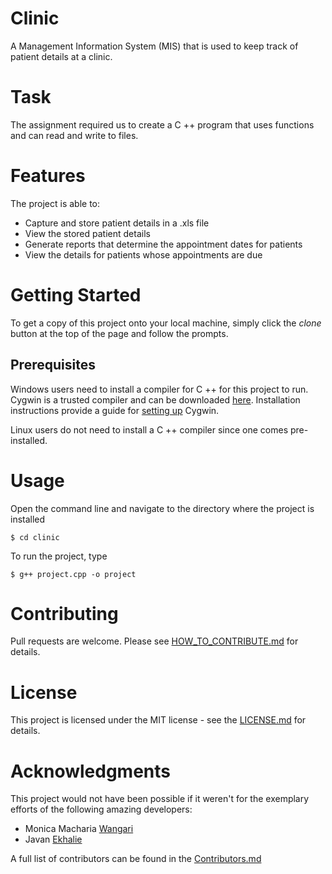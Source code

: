 # Clinic
A Management Information System (MIS) that is used to keep track of
patient details at a clinic.

# Task
The assignment required us to create a C ++ program that uses functions
and can read and write to files.

# Features
The project is able to:
* Capture and store patient details in a .xls file
* View the stored patient details
* Generate reports that determine the appointment dates for patients
* View the details for patients whose appointments are due

# Getting Started
To get a copy of this project onto your local machine, simply click the
*clone* button at the top of the page and follow the prompts.

## Prerequisites
Windows users need to install a compiler for C ++ for this project to
run. Cygwin is a trusted compiler and can be downloaded
[here](https://www.cygwin.com/setup-x86_64.exe). Installation
instructions provide a guide for [setting up](https://cygwin.com/)
Cygwin. 

Linux users do not need to install a C ++ compiler since one
comes pre-installed. 

# Usage
Open the command line and navigate to the directory where the project is
installed

```
$ cd clinic
```

To run the project, type

```
$ g++ project.cpp -o project
```

# Contributing
Pull requests are welcome. Please see
[HOW_TO_CONTRIBUTE.md](https://github.com/eric-mahasi/clinic/blob/master/HOW_TO_CONTRIBUTE.md)
for details.

# License
This project is licensed under the MIT license - see the
[LICENSE.md](https://github.com/eric-mahasi/clinic/blob/master/LICENSE.md)
for details.

# Acknowledgments
This project would not have been possible if it weren't for the
exemplary efforts of the following amazing developers: 
* Monica Macharia [Wangari](https://github.com/Wangary)
* Javan [Ekhalie](https://github.com/JavanEkhalie)

A full list of contributors can be found in the
[Contributors.md](https://github.com/eric-mahasi/clinic/blob/master/Contributors.md)